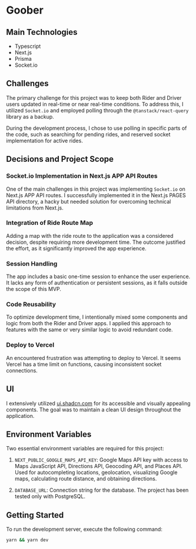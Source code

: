 # Goober

## Main Technologies

- Typescript
- Next.js
- Prisma
- Socket.io

## Challenges

The primary challenge for this project was to keep both Rider and Driver users updated in real-time or near real-time conditions. To address this, I utilized `Socket.io` and employed polling through the `@tanstack/react-query` library as a backup.

During the development process, I chose to use polling in specific parts of the code, such as searching for pending rides, and reserved socket implementation for active rides.

## Decisions and Project Scope

### Socket.io Implementation in Next.js APP API Routes

One of the main challenges in this project was implementing `Socket.io` on Next.js APP API routes. I successfully implemented it in the Next.js PAGES API directory, a hacky but needed solution for overcoming technical limitations from Next.js. 

### Integration of Ride Route Map

Adding a map with the ride route to the application was a considered decision, despite requiring more development time. The outcome justified the effort, as it significantly improved the app experience.

### Session Handling

The app includes a basic one-time session to enhance the user experience. It lacks any form of authentication or persistent sessions, as it falls outside the scope of this MVP.

### Code Reusability

To optimize development time, I intentionally mixed some components and logic from both the Rider and Driver apps. I applied this approach to features with the same or very similar logic to avoid redundant code.

### Deploy to Vercel

An encountered frustration was attempting to deploy to Vercel. It seems Vercel has a time limit on functions, causing inconsistent socket connections.

## UI

I extensively utilized [ui.shadcn.com](https://ui.shadcn.com/) for its accessible and visually appealing components. The goal was to maintain a clean UI design throughout the application.

## Environment Variables

Two essential environment variables are required for this project:

1. `NEXT_PUBLIC_GOOGLE_MAPS_API_KEY`: Google Maps API key with access to Maps JavaScript API, Directions API, Geocoding API, and Places API. Used for autocompleting locations, geolocation, visualizing Google maps, calculating route distance, and obtaining directions.

2. `DATABASE_URL`: Connection string for the database. The project has been tested only with PostgreSQL.

## Getting Started

To run the development server, execute the following command:

```bash
yarn && yarn dev
